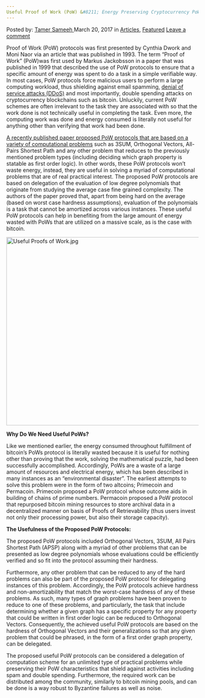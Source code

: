 ```yaml
---
Useful Proof of Work (PoW) &#8211; Energy Preserving Cryptocurrency PoW Protocols
---
```

<article class="post-listing post-18697 post type-post status-publish format-standard has-post-thumbnail hentry category-articles category-deepdot-news tag-cryptocurrency tag-energy tag-pow tag-preserving tag-proof tag-protocols tag-work">
<div class="post-inner">
<p class="post-meta">
<span>Posted by: <a href="https://www.deepdotweb.com/author/tamersameeh/" title="">Tamer Sameeh </a></span>
<span>March 20, 2017</span>
<span>in <a href="https://www.deepdotweb.com/category/articles/" rel="category tag">Articles</a>, <a href="https://www.deepdotweb.com/category/deepdot-news/" rel="category tag">Featured</a></span>
<span><a href="https://www.deepdotweb.com/2017/03/20/useful-proof-of-work-pow-energy-preserving/#respond">Leave a comment</a></span>
</p>
<div class="clear"></div>
<div class="entry">
<p>Proof of Work (PoW) protocols was first presented by Cynthia Dwork and Moni Naor via an article that was published in 1993. The term &#8220;Proof of Work&#8221; (PoW)was first used by Markus Jackobsson in a paper that was published in 1999 that described the use of PoW protocols to ensure that a specific amount of energy was spent to do a task in a simple verifiable way. In most cases, PoW protocols force malicious users to perform a large computing workload, thus shielding against email spamming, <a href="https://www.deepdotweb.com/2016/08/23/researchers-reveal-ddos-attacks-rewards/">denial of service attacks (DDoS)</a> and most importantly, double spending attacks on cryptocurrency blockchains such as bitcoin. Unluckily, current PoW schemes are often irrelevant to the task they are associated with so that the work done is not technically useful in completing the task. Even more, the computing work was done and energy consumed is literally not useful for anything other than verifying that work had been done.</p>
<p><a href="http://eprint.iacr.org/2017/203.pdf">A recently published paper proposed PoW protocols that are based on a variety of computational problems</a> such as 3SUM, Orthogonal Vectors, All-Pairs Shortest Path and any other problem that reduces to the previously mentioned problem types (including deciding which graph property is statable as first order logic). In other words, these PoW protocols won&#8217;t waste energy, instead, they are useful in solving a myriad of computational problems that are of real practical interest. The proposed PoW protocols are based on delegation of the evaluation of low degree polynomials that originate from studying the average case fine grained complexity. The authors of the paper proved that, apart from being hard on the average (based on worst case hardness assumptions), evaluation of the polynomials is a task that cannot be amortized across various instances. These useful PoW protocols can help in benefiting from the large amount of energy wasted with PoWs that are utilized on a massive scale, as is the case with bitcoin.</p>
<p><img class="wp-image-18703 aligncenter" src="https://www.deepdotweb.com/wp-content/uploads/2017/03/useful-proofs-of-work-jpg.jpeg" alt="Useful Proofs of Work.jpg" width="876" height="493" srcset="https://www.deepdotweb.com/wp-content/uploads/2017/03/useful-proofs-of-work-jpg.jpeg 1280w, https://www.deepdotweb.com/wp-content/uploads/2017/03/useful-proofs-of-work-jpg-300x169.jpeg 300w, https://www.deepdotweb.com/wp-content/uploads/2017/03/useful-proofs-of-work-jpg-1024x576.jpeg 1024w" sizes="(max-width: 876px) 100vw, 876px" /></p>
<p><strong>Why Do We Need Useful PoWs?</strong></p>
<p>Like we mentioned earlier, the energy consumed throughout fulfillment of bitcoin&#8217;s PoWs protocol is literally wasted because it is useful for nothing other than proving that the work, solving the mathematical puzzle, had been successfully accomplished. Accordingly, PoWs are a waste of a large amount of resources and electrical energy, which has been described in many instances as an &#8220;environmental disaster&#8221;. The earliest attempts to solve this problem were in the form of two altcoins; Primecoin and Permacoin. Primecoin proposed a PoW protocol whose outcome aids in building of chains of prime numbers. Permacoin proposed a PoW protocol that repurposed bitcoin mining resources to store archival data in a decentralized manner on basis of Proofs of Retrievability (thus users invest not only their processing power, but also their storage capacity).</p>
<p><strong>The Usefulness of the Proposed PoW Protocols:</strong></p>
<p>The proposed PoW protocols included Orthogonal Vectors, 3SUM, All Pairs Shortest Path (APSP) along with a myriad of other problems that can be presented as low degree polynomials whose evaluations could be efficiently verified and so fit into the protocol assuming their hardness.</p>
<p>Furthermore, any other problem that can be reduced to any of the hard problems can also be part of the proposed PoW protocol for delegating instances of this problem. Accordingly, the PoW protocols achieve hardness and non-amortizability that match the worst-case hardness of any of these problems. As such, many types of graph problems have been proven to reduce to one of these problems, and particularly, the task that include determining whether a given graph has a specific property for any property that could be written in first order logic can be reduced to Orthogonal Vectors. Consequently, the achieved useful PoW protocols are based on the hardness of Orthogonal Vectors and their generalizations so that any given problem that could be phrased, in the form of a first order graph property, can be delegated.</p>
<p>The proposed useful PoW protocols can be considered a delegation of computation scheme for an unlimited type of practical problems while preserving their PoW characteristics that shield against activities including spam and double spending. Furthermore, the required work can be distributed among the community, similarly to bitcoin mining pools, and can be done is a way robust to Byzantine failures as well as noise.</p>
</div>
<span style="display:none"><a href="https://www.deepdotweb.com/tag/cryptocurrency/" rel="tag">cryptocurrency</a> <a href="https://www.deepdotweb.com/tag/energy/" rel="tag">energy</a> <a href="https://www.deepdotweb.com/tag/pow/" rel="tag">pow</a> <a href="https://www.deepdotweb.com/tag/preserving/" rel="tag">preserving</a> <a href="https://www.deepdotweb.com/tag/proof/" rel="tag">proof</a> <a href="https://www.deepdotweb.com/tag/protocols/" rel="tag">protocols</a> <a href="https://www.deepdotweb.com/tag/work/" rel="tag">work</a></span> <span style="display:none" class="updated">2017-03-20</span>
<div style="display:none" class="vcard author" itemprop="author" itemscope itemtype="http://schema.org/Person"><strong class="fn" itemprop="name"><a href="https://www.deepdotweb.com/author/tamersameeh/" title="Posts by Tamer Sameeh" rel="author">Tamer Sameeh</a></strong></div>
</div>
</article>


